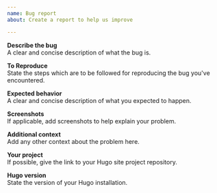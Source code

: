 ```yaml
---
name: Bug report
about: Create a report to help us improve

---
```


**Describe the bug**  
A clear and concise description of what the bug is.

**To Reproduce**  
State the steps which are to be followed for reproducing the bug you've encountered.

**Expected behavior**  
A clear and concise description of what you expected to happen.

**Screenshots**  
If applicable, add screenshots to help explain your problem.

**Additional context**  
Add any other context about the problem here.

**Your project**  
If possible, give the link to your Hugo site project repository.

**Hugo version**  
State the version of your Hugo installation.
